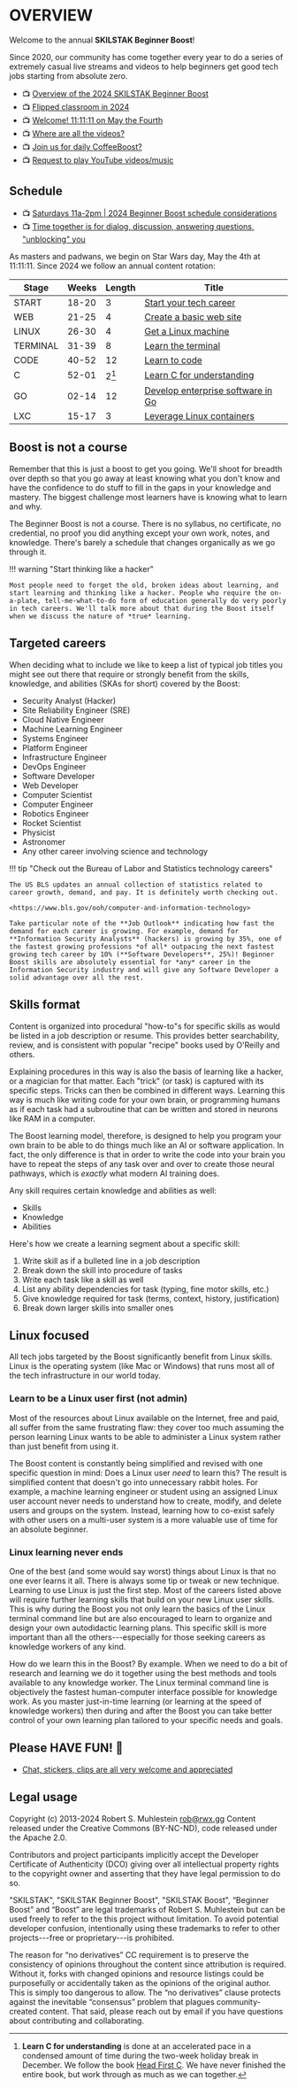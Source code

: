 # OVERVIEW

Welcome to the annual **SKILSTAK Beginner Boost**!

Since 2020, our community has come together every year to do a series of extremely casual live streams and videos to help beginners get good tech jobs starting from absolute zero.

* 📺 [Overview of the 2024 SKILSTAK Beginner Boost](https://youtu.be/JaQmGOBbuK0)
* 📺 [Flipped classroom in 2024](https://youtu.be/h43tMxWeiMY)
* 📺 [Welcome! 11:11:11 on May the Fourth](https://youtu.be/tXpscqjpqIM)
* 📺 [Where are all the videos?](https://youtu.be/xa1yZBivH0E)
* 📺 [Join us for daily CoffeeBoost?](https://youtu.be/6FHkhjmQ0Ko)
* 📺 [Request to play YouTube videos/music](https://youtu.be/CITmKZIy2CA)

## Schedule

* 📺 [Saturdays 11a-2pm | 2024 Beginner Boost schedule considerations](https://youtu.be/UMs7qF0B6KQ)
* 📺 [Time together is for dialog, discussion, answering questions, "unblocking" you](https://youtu.be/c5oLtE5bhik)

As masters and padwans, we begin on Star Wars day, May the 4th at 11:11:11. Since 2024 we follow an annual content rotation:

Stage | Weeks | Length | Title
-|-|-|-
START    | 18-20 | 3     | [Start your tech career](start.md)
WEB      | 21-25 | 4     | [Create a basic web site](web.md)
LINUX    | 26-30 | 4     | [Get a Linux machine](linux.md)
TERMINAL | 31-39 | 8     | [Learn the terminal](term.md)
CODE     | 40-52 | 12    | [Learn to code](code.md)
C        | 52-01 | 2[^1] | [Learn C for understanding](c.md)
GO       | 02-14 | 12    | [Develop enterprise software in Go](go.md)
LXC      | 15-17 | 3     | [Leverage Linux containers](lxc.md)

[^1]: **Learn C for understanding** is done at an accelerated pace in a condensed amount of time during the two-week holiday break in December. We follow the book [Head First C](https://amzn.to/3UVanZe). We have never finished the entire book, but work through as much as we can together.

## Boost is not a course

Remember that this is just a boost to get you going. We'll shoot for breadth over depth so that you go away at least knowing what you don't know and have the confidence to do stuff to fill in the gaps in your knowledge and mastery. The biggest challenge most learners have is knowing what to learn and why.

The Beginner Boost is not a course. There is no syllabus, no certificate, no credential, no proof you did anything except your own work, notes, and knowledge. There's barely a schedule that changes organically as we go through it.

!!! warning "Start thinking like a hacker"

    Most people need to forget the old, broken ideas about learning, and start learning and thinking like a hacker. People who require the on-a-plate, tell-me-what-to-do form of education generally do very poorly in tech careers. We'll talk more about that during the Boost itself when we discuss the nature of *true* learning.

## Targeted careers

When deciding what to include we like to keep a list of typical job titles you might see out there that require or strongly benefit from the skills, knowledge, and abilities (SKAs for short) covered by the Boost:

* Security Analyst (Hacker)
* Site Reliability Engineer (SRE)
* Cloud Native Engineer
* Machine Learning Engineer
* Systems Engineer
* Platform Engineer
* Infrastructure Engineer
* DevOps Engineer
* Software Developer
* Web Developer
* Computer Scientist
* Computer Engineer
* Robotics Engineer
* Rocket Scientist
* Physicist
* Astronomer
* Any other career involving science and technology

!!! tip "Check out the Bureau of Labor and Statistics technology careers"

    The US BLS updates an annual collection of statistics related to career growth, demand, and pay. It is definitely worth checking out.

    <https://www.bls.gov/ooh/computer-and-information-technology>

    Take particular note of the **Job Outlook** indicating how fast the demand for each career is growing. For example, demand for **Information Security Analysts** (hackers) is growing by 35%, one of the fastest growing professions *of all* outpacing the next fastest growing tech career by 10% (**Software Developers**, 25%)! Beginner Boost skills are absolutely essential for *any* career in the Information Security industry and will give any Software Developer a solid advantage over all the rest.

## Skills format

Content is organized into procedural "how-to"s for specific skills as would be listed in a job description or resume. This provides better searchability, review, and is consistent with popular "recipe" books used by O'Reilly and others.

Explaining procedures in this way is also the basis of learning like a hacker, or a magician for that matter. Each "trick" (or task) is captured with its specific steps. Tricks can then be combined in different ways. Learning this way is much like writing code for your own brain, or programming humans as if each task had a subroutine that can be written and stored in neurons like RAM in a computer.

The Boost learning model, therefore, is designed to help you program your own brain to be able to do things much like an AI or software application. In fact, the only difference is that in order to write the code into your brain you have to repeat the steps of any task over and over to create those neural pathways, which is *exactly* what modern AI training does.

Any skill requires certain knowledge and abilities as well:

* Skills
* Knowledge
* Abilities

Here's how we create a learning segment about a specific skill:

1. Write skill as if a bulleted line in a job description
1. Break down the skill into procedure of tasks
1. Write each task like a skill as well
1. List any ability dependencies for task (typing, fine motor skills, etc.)
1. Give knowledge required for task (terms, context, history, justification)
1. Break down larger skills into smaller ones

## Linux focused

All tech jobs targeted by the Boost significantly benefit from Linux skills. Linux is the operating system (like Mac or Windows) that runs most all of the tech infrastructure in our world today.

### Learn to be a Linux user first (not admin)

Most of the resources about Linux available on the Internet, free and paid, all suffer from the same frustrating flaw: they cover too much assuming the person learning Linux wants to be able to administer a Linux system rather than just benefit from using it.

The Boost content is constantly being simplified and revised with one specific question in mind: Does a Linux user *need* to learn this? The result is simplified content that doesn't go into unnecessary rabbit holes. For example, a machine learning engineer or student using an assigned Linux user account never needs to understand how to create, modify, and delete users and groups on the system. Instead, learning how to co-exist safely with other users on a multi-user system is a more valuable use of time for an absolute beginner.

### Linux learning never ends

One of the best (and some would say worst) things about Linux is that no one ever learns it all. There is always some tip or tweak or new technique. Learning to use Linux is just the first step.
Most of the careers listed above will require further learning skills that build on your new Linux user skills. This is why during the Boost you not only learn the basics of the Linux terminal command line but are also encouraged to learn to organize and design your own autodidactic learning plans. This specific skill is more important than all the others---especially for those seeking careers as knowledge workers of any kind.

How do we learn this in the Boost? By example. When we need to do a bit of research and learning we do it together using the best methods and tools available to any knowledge worker. The Linux terminal command line is objectively the fastest human-computer interface possible for knowledge work. As you master just-in-time learning (or learning at the speed of knowledge workers) then during and after the Boost you can take better control of your own learning plan tailored to your specific needs and goals.

## Please HAVE FUN! 🎉

* [Chat, stickers, clips are all very welcome and appreciated](https://youtu.be/chux1oAhiis)

## Legal usage

Copyright (c) 2013-2024 Robert S. Muhlestein <rob@rwx.gg> Content released under the Creative Commons (BY-NC-ND), code released under the Apache 2.0.

Contributors and project participants implicitly accept the Developer Certificate of Authenticity (DCO) giving over all intellectual property rights to the copyright owner and asserting that they have legal permission to do so.

"SKILSTAK", "SKILSTAK Beginner Boost", "SKILSTAK Boost", “Beginner Boost” and “Boost” are legal trademarks of Robert S. Muhlestein but can be used freely to refer to the this project without limitation. To avoid potential developer confusion, intentionally using these trademarks to refer to other projects---free or proprietary---is prohibited.

The reason for “no derivatives” CC requirement is to preserve the consistency of opinions throughout the content since attribution is required. Without it, forks with changed opinions and resource listings could be purposefully or accidentally taken as the opinions of the original author. This is simply too dangerous to allow. The “no derivatives” clause protects against the inevitable “consensus” problem that plagues community-created content. That said, please reach out by email if you have questions about contributing and collaborating.
